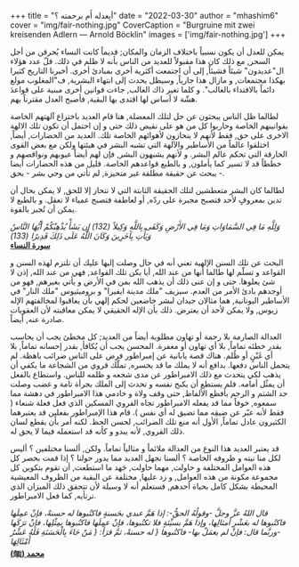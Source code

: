 +++
title = "أبِعدله أَم برحمته ؟"
date = "2022-03-30"
author = "mhashim6"
cover = "img/fair-nothing.jpg"
CoverCaption = "Burgruine mit zwei kreisenden Adlern — Arnold Böcklin"
images = ['img/fair-nothing.jpg']
+++

يمكن للعدل أن يكون نسبياً باختلاف الزمان والمكان;  قديماً كانت النساء يُحرقن من أجل السحر, مع ذلك كان هذا مقبولاً للعديد من الناس بأنه لا ظلم في ذلك. 
قلّ عدد هؤلاء ال"عديدون" شيئاً فشيئاً, إلى أن اجتمعت أكثرية أخرى بمبادئ أخرى.
أخبرنا التاريخ كثيرا بهكذا مجتمعات, و مازال هذا جارياً, وسيظل يحدث إلى انتهاء البشرية, ف"المغلوب مولع دائماً بالاقتداء بالغالب". و كلما تغير ذاك الغالب, جاءت قوانين أخرى مبنية على قواعدَ هشّة لا أساس لها اقتدى بها البقية, فأصبح العدل مقترناً بهم.

لطالما ظل الناس يبحثون عن حل لتلك المعضلة, هنا قام العديد باختراع آلهتهم الخاصة بقوانينهم الخاصة وحاربوا كل من هو على نقيض ذلك حتى و إن احتمل أن تكون تلك الالهة الاخرى على حق, فقط لأنهم لا ينحازون لأهوائهم الخاصة تلك. 
العديد من الحضارات, أيضاً, اختلقوا عالماً من اﻷساطير والآلهة التي تشبه البشر في هيئتها ولكن مع بعض القوى الخارقة التي تحكم عالم البشر. و لأنهم يشبهون البشر, فإن لهم أيضاً عيوبهم ونواقصهم و خططاً قد لا تسير كما يأملون, و بالطبع قواعدهم الخاصة. 
قليل من هذه الحضارات أيضا يبحث عن حقيقة مطلقة غير متحيزة, لم تأتي من وحي بشر - بحق -.     

لطالما كان البشر متعطشين لتلك الحقيقة الثابتة التي لا تنحاز إلا للحق, لا يمكن بحال أن تدين بمعروفٍ لأحد فتصبح مجبرة على ردّه, أو لعاطفة فتصبح عمياء لا تعقل. و بالطبع لا يمكن أن تُجبر بالقوة.   

_وَلِلَّهِ مَا فِي السَّمَاوَاتِ وَمَا فِي الأَرْضِ وَكَفَى بِاللَّهِ وَكِيلاً  (132) إِن يَشَأْ يُذْهِبْكُمْ أَيُّهَا النَّاسُ وَيَأْتِ بِآخَرِينَ وَكَانَ اللَّهُ عَلَى ذَلِكَ قَدِيرًا (133)_ \
__[سورة النساء](https://quran.com/4?startingVerse=132)__


البحث عن تلك السنن الإلهية تعني أنه في حال وصلت إليها عليك أن تلتزم لهذه السنن و القواعد و تسلّم لها طالما أنها من عند الله, أيا يكن تلك القواعد, فهي من عند الله, إذن لا شئ يعلوها. حتى و إن عنى ذلك أن يذهب الله بمن في اﻷرض و يأتي بغيرهم, فهو من أوجدهم بادئ الأمر من العدم.
  سيزيف "ملك مدينة ايفيرا" و بروميثيوس "ملك النار" في الأساطير اليونانية, هما مثالان جيدان لبشر خاضعين لحكم إلهي بأن يعاقبوا لمخالفتهم الإله زيوس, ولا يمكن ﻷحد أن يعترض. ذلك بأن الإله الحقيقي لا يمكن معاقبته لأن العقوبات صادرة عنه, أيضاً. 


العدالة الصارمة بلا رحمة أو تهاون مطلوبة أيضاً من العديد; كل مخطئ يجب أن يحاسب بقدر خطئه تماماً, بلا أي تهاون أو مغفرة. المحسن يجب أن يُكافأ, بقدر إحسانه تماماً, بلا أي غَبْنٍ أو ظُلم. 
هناك قصة يابانية عن إمبراطور فرض على الناس ضرائب باهظة. لم يتحمل الناس دفعها. بدافع أنه لا يملك ما قد يخسره, تملّك قروي من الشجاعة ما يكفي أن يذهب لكي يتحدث مع ذلك الامبراطور عن مدى شجعه و ظلمه للناس. واستطاع بالفعل أن يمثٌل أمامه. فلم يستطع أن يكبح نفسه و تحدث إلى الملك بجرأة تامة و غضب وصلت حد الشتم و الرجم بأفظع الألفاظ, حتى وقف ولاة و خادمي هذا الامبراطور في دهشة مما سمعوه, خوفاً مما قد يفعله الامبراطور تجاه القروي المسكين الذي فعل فعلة شنعاء ( فقط لأنه عبّر عن ضيقِه مما تضيق له أي نفس ).
قام هذا الإمبراطور بفعلين قد يعتبرهما الكثيرون عادل تماماً, اﻷول أنه منع تلك الضرائب, لحسن الحظ. لكنه أمر بأن بقطع لسان ذلك القروي, لأنه يبدو و كأنه قد استعمله فيما لا يحق له.      



قد يعتبر العديد هذا النوع من العدالة ملائماً و مثالياً تماماً. 
ولكن, ألسنا مختلفين ؟ أليس لكل منا نيته و ظروفه الخاصة ؟ ألسنا نجهل العديد مما يدور حولنا ؟ 
إذا قمت بحصر كل هذه العوامل المختلفة و حاولت, مهما حاولت, جَهد ما استطعت, أن تقوم بتكوين كل مجموعة مكونة من هذه العوامل, و زد عليها, مختلفة عن البقية من الظروف المعيشية المحيطة بشكل كامل بحياة أحدهم, فستعلم أنه لا وسيلة لأن تتحقق ذلك الميزان الذي ترتأيه, كما فعل الامبراطور.  



_قال اللهُ عزَّ وجلَّ -وقولُهُ الحقُّ-: إذا هَمَّ عبدي بحَسنةٍ فاكتُبوها له حسنةً،
 فإنْ عمِلَها فاكتُبوها له بعَشْرِ أمثالِها، وإذا هَمَّ بسيِّئةٍ فلا تكتُبوها، فإنْ
 عمِلَها فاكتُبوها بمِثْلِها، فإنْ ترَكَها -وربَّما قال: فإنْ لم يعمَلْ بها- فاكتُبوها
{ له حسنةً، ثمَّ قرَأَ: { مَنْ جَاءَ بِالْحَسَنَةِ فَلَهُ عَشْرُ أَمْثَالِهَا_ \
__[(ﷺ) محمد](https://sunnah.com/tirmidhi:3073)__